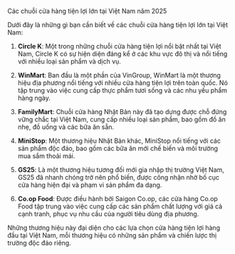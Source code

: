 Các chuỗi cửa hàng tiện lợi lớn tại Việt Nam năm 2025

Dưới đây là những gì bạn cần biết về các chuỗi cửa hàng tiện lợi lớn tại Việt Nam:

1. **Circle K**: Một trong những chuỗi cửa hàng tiện lợi nổi bật nhất tại Việt Nam, Circle K có sự hiện diện đáng kể ở các khu vực đô thị và nổi tiếng với nhiều loại sản phẩm và dịch vụ.

2. **WinMart**: Ban đầu là một phần của VinGroup, WinMart là một thương hiệu địa phương nổi tiếng với nhiều cửa hàng tiện lợi trên toàn quốc. Nó tập trung vào việc cung cấp thực phẩm tươi sống và các nhu yếu phẩm hàng ngày.

3. **FamilyMart**: Chuỗi cửa hàng Nhật Bản này đã tạo dựng được chỗ đứng vững chắc tại Việt Nam, cung cấp nhiều loại sản phẩm, bao gồm đồ ăn nhẹ, đồ uống và các bữa ăn sẵn.

4. **MiniStop**: Một thương hiệu Nhật Bản khác, MiniStop nổi tiếng với các sản phẩm độc đáo, bao gồm các bữa ăn mới chế biến và môi trường mua sắm thoải mái.

5. **GS25**: Là một thương hiệu tương đối mới gia nhập thị trường Việt Nam, GS25 đã nhanh chóng trở nên phổ biến, được công nhận nhờ bố cục cửa hàng hiện đại và phạm vi sản phẩm đa dạng.

6. **Co.op Food**: Được điều hành bởi Saigon Co.op, các cửa hàng Co.op Food tập trung vào việc cung cấp các sản phẩm chất lượng với giá cả cạnh tranh, phục vụ nhu cầu của người tiêu dùng địa phương.

Những thương hiệu này đại diện cho các lựa chọn cửa hàng tiện lợi hàng đầu tại Việt Nam, mỗi thương hiệu có những sản phẩm và chiến lược thị trường độc đáo riêng.